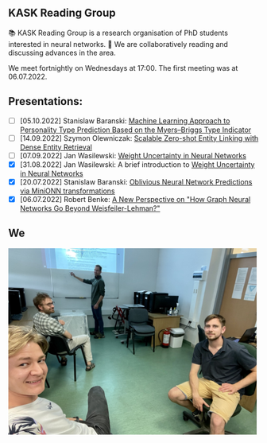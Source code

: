 ## KASK Reading Group 

📚 KASK Reading Group is a research organisation of PhD students interested in neural networks.
🧐 We are collaboratively reading and discussing advances in the area. 

We meet fortnightly on Wednesdays at 17:00.
The first meeting was at 06.07.2022.

## Presentations:
- [ ] [05.10.2022] Stanislaw Baranski: [Machine Learning Approach to Personality Type Prediction Based on the Myers–Briggs Type Indicator](https://www.mdpi.com/2414-4088/4/1/9/pdf?version=1584527137)
- [ ] [14.09.2022] Szymon Olewniczak: [Scalable Zero-shot Entity Linking with Dense Entity Retrieval](https://arxiv.org/abs/1911.03814)
- [ ] [07.09.2022] Jan Wasilewski: [Weight Uncertainty in Neural Networks](https://arxiv.org/pdf/1505.05424.pdf)
- [x] [31.08.2022] Jan Wasilewski: A brief introduction to [Weight Uncertainty in Neural Networks](https://arxiv.org/pdf/1505.05424.pdf)
- [x] [20.07.2022] Stanislaw Baranski: [Oblivious Neural Network Predictions via MiniONN transformations](https://eprint.iacr.org/2017/452.pdf)
- [x] [06.07.2022] Robert Benke: [A New Perspective on "How Graph Neural Networks Go Beyond Weisfeiler-Lehman?"](https://openreview.net/pdf?id=uxgg9o7bI_3)

## We
<img src="we.jpeg" width=500/>
